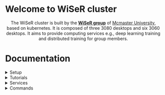 # Welcome to WiSeR cluster
<center>
  
The WiSeR cluster is built by the **[WiSeR group](https://wiser.cas.mcmaster.ca/)** of [Mcmaster University](https://www.mcmaster.ca/), based on kubernetes. It is composed of three 3080 desktops and six 3060 desktops. It aims to provide computing services e.g., deep learning training and distributed training for group members.</center>

# Documentation
<details>
  <summary>Setup</summary>
  
  Please follow the instructions to prepare your desktop. Skip this step if the setup is already done.
### Prepare Your Operating System (OS)
  - Ubuntu20.04 LTS

### Change the Hostname
```python
$ sudo nano /etc/hostname
$ Change the hostname to this format: user-gpu-OS, e.g., renjie-3060-u20, keivan-3080-u20, etc.
# Ctrl+s to save, ctrl+x to exit.
```

### Install GPU Driver
```python
$ sudo apt install nvidia-driver-510
# Reboot the system and run nvidia-smi to check if the driver is working.
```

### Install cuda and cudnn
```python
# Download cuda and cudnn
$ cd /home/Downloads
$ wget https://developer.download.nvidia.com/compute/cuda/11.1.0/local_installers/cuda_11.1.0_455.23.05_linux.run
$ sudo sh cuda_11.1.0_455.23.05_linux.run 
$ wget
$ tar -zxvf 

# Install cuda
$ sudo nano ~/.bashrc
$ export LD_LIBRARY_PATH=$LD_LIBRARY_PATH:/usr/local/cuda/lib64
$ export PATH=$PATH:/usr/local/cuda/bin
$ export CUDA_HOME=/usr/local/cuda
$ source ~/. bashrc

# Install cudnn
$ cd cuda
$ sudo cp -a  include/. /usr/local/cuda/include/
$ sudo cp -a lib64/. /usr/local/cuda/lib64/

# Run nvcc --version to check if cuda is working well.
```

### Install Docker
```python
$ sudo apt update
$ sudo apt install docker.io
```

### Enable GPU in Docker
```python
$ sudo apt install curl
$ curl -s -L https://nvidia.github.io/nvidia-docker/gpgkey | \
  sudo apt-key add -
$ distribution=$(. /etc/os-release;echo $ID$VERSION_ID)
$ curl -s -L https://nvidia.github.io/nvidia-docker/$distribution/nvidia-docker.list | \
  sudo tee /etc/apt/sources.list.d/nvidia-docker.list
$ sudo apt-get update
$ sudo apt-get install -y nvidia-docker2
$ sudo nano /etc/docker/daemon.json
$ add "exec-opts": ["native.cgroupdriver=systemd"], in the first line (DO NOT forget comma).
$ sudo systemctl restart docker
```

### Install Kubernetes
```python
$ sudo apt-get update
$ sudo apt-get install -y apt-transport-https ca-certificates curl
$ sudo curl -fsSLo /usr/share/keyrings/kubernetes-archive-keyring.gpg https://packages.cloud.google.com/apt/doc/apt-key.gpg
$ echo "deb [signed-by=/usr/share/keyrings/kubernetes-archive-keyring.gpg] https://apt.kubernetes.io/ kubernetes-xenial main" | sudo tee /etc/apt/sources.list.d/kubernetes.list
$ sudo apt-get update
$ sudo apt-get install -y kubelet=1.22.11-00  kubeadm=1.22.11-00 kubectl=1.22.11-00
$ sudo apt-mark hold kubelet kubeadm kubectl
```

### Configure Kubernetes
```python
$ sudo swapoff -a
$ sudo nano /etc/fstab and comment the "/swapfile" line.
$ sudo nano /etc/systemd/system/kubelet.service.d/10-kubeadm.conf
$ Add Environment=”cgroup-driver=systemd/cgroup-driver=cgroupfs” after the last “Environment Variable”.
```

### Enable GPU in Kubernetes

- Run on worker nodes

```python
$ sudo nano /etc/docker/daemon.json
$ add "default-runtime": "nvidia", in the first line (DO NOT forget comma).
$ sudo systemctl restart docker
```
  
- Run on master nodes

```python
$ curl -fsSL -o get_helm.sh https://raw.githubusercontent.com/helm/helm/master/scripts/get-helm-3 \
   && chmod 700 get_helm.sh \
   && ./get_helm.sh
$ helm repo add nvdp https://nvidia.github.io/k8s-device-plugin \
   && helm repo update
$ helm install --generate-name nvdp/nvidia-device-plugin --namespace kube-system
```
</details>

<details>
  <summary>Tutorials</summary>
  
The cluster is built based on kubernetes, where codes are run in containers. Before you get started, please go through the following tutorials and get familiar with the basic concepts of [docker](https://www.docker.com/) and [kubernetes](https://kubernetes.io/).
  
  - [Docker](https://www.youtube.com/watch?v=3c-iBn73dDE)
  - [Kubernetes](https://www.youtube.com/watch?v=X48VuDVv0do&t=1503s)
</details>

<details>
  <summary>Services</summary>
  
All services supported by the cluster are listed as follows. Currently training and distributed training have been tested. Non-DL workloads, e.g., matlab, c++, should be supported as well. If you have tested them, please let me know. Examples are included in each part, please go through them first before you start your own piece.

### Workload Type
  - [Training](https://github.com/AaspiralMoon/WiSeR_Cluster/tree/master/training)
  - [Distributed Training](https://github.com/AaspiralMoon/WiSeR_Cluster/tree/master/distributed_training)
  
### Other Functionalities (under test)
  - Deploy with priority
  - Resource monitoring
</details>

<details>
  <summary>Commands</summary>
  
Frequently used commands (linux, docker, kubernetes) are listed as follows. Please check this part first when you have trouble.

### Linux Commands

- sudo no password
  
```python
$ sudo visudo
$ [user] ALL=(ALL) NOPASSWD: ALL
# ctrl+x to save and exit
```

- Docker commands without sudo

```python
$ sudo groupadd docker
$ sudo usermod -aG docker [user]
$ newgrp docker
```
  
### Docker Commands
 
- Build a docker image from dockerfile
  
```python
$ sudo docker build -f Dockerfile -t name:tag .
# example: sudo docker build -f Dockerfile -t yolov3:v1 .
```

- Create a container based on docker image
  
```python
$ sudo docker run --gpus all --network host --ipc host --name yolov3 -v local_path:container_path -it name:tag
# example: sudo docker run --gpus all --network host --ipc host --name yolov3 -v /home/renjie/projects/datasets:/usr/src/app/datasets -it yolov3:v1
# --gpus all enable gpu access in container
# --network host enable container to use local network
# --ipc host enable container to share memory with host system
# -v mount local directory to container, usually mount dataset to container
# -it run an interactive instance
```

- Bash into container
  
```python
$ sudo docker exec -it container_name /bin/bash 
# example: sudo docker exec -it yolov3 /bin/bash
```
 
- Check existing docker images
  
```python
$ sudo docker images
# if you have run the "docker commands without sudo" above, "sudo" can be omitted here.
```

- Delete a docker image
  
```python
$ sudo docker rmi image_id
```

- Delete all unused images
  
```python
$ sudo docker image prune --all
```

- Check running containers
  
```python
$ sudo docker ps
# run sudo docker ps -a to check all containers
```

- Stop a running container
  
```python
$ sudo docker stop container_name/container_id
```
  
- Delete a stopped container
  
```python
$ sudo docker rm container_name
```

- Delete all stopped containers
  
```python
$ sudo docker container prune
```
### Kubernetes Commands (run on master node)
  
- Check all nodes in the cluster
  
```python
$ kubectl get nodes -o wide
```
  
- Check running pods in the cluster
  
```python
$ kubectl get pods -o wide
# run kubectl get pods -A to check all pods
```

- Check running services in the cluster
  
```python
$ kubectl get services -o wide
# run kubectl get services -A to check all services
```
  
- Delete a pod
  
```python
$ kubectl delete pods pod_name
# run kubectl delete pods pod_name --grace-period=0 --force to forcefully delete a pod (run this command to delete pods stuck in "terminating" status
```
  
- Create and delete an deployment (most frequently used commands)
  
```python
$ kubectl apply -f deployment.yaml
$ kubectl delete -f deployment.yaml
```
</details>
